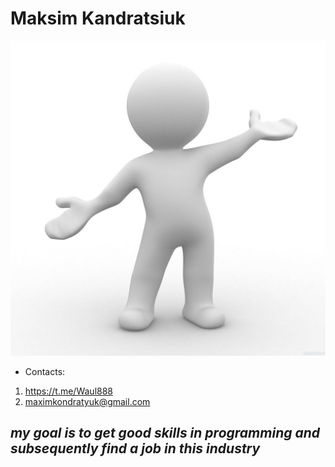 # Maksim Kandratsiuk
![avatar](/chelovechek_4158.jpg)

* Contacts:
 1. https://t.me/Waul888
 2. maximkondratyuk@gmail.com
 
## *my goal is to get good skills in programming and subsequently find a job in this industry*